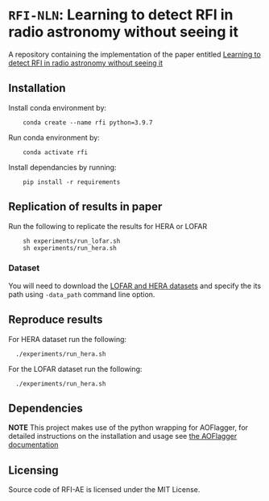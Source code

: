 # `RFI-NLN`: Learning to detect RFI in radio astronomy without seeing it 
A repository containing the implementation of the paper entitled [Learning to detect RFI in radio astronomy without seeing it](https://arxiv.org/abs/2207.00351)


## Installation 
Install conda environment by:
``` 
    conda create --name rfi python=3.9.7
``` 
Run conda environment by:
``` 
    conda activate rfi
``` 

Install dependancies by running:
``` 
    pip install -r requirements
``` 


## Replication of results in paper 
Run the following to replicate the results for HERA or LOFAR
```
    sh experiments/run_lofar.sh
    sh experiments/run_hera.sh
```

### Dataset  
You will need to download the [LOFAR and HERA datasets](https://zenodo.org/record/6724065) and specify the its path using `-data_path` command line option.

## Reproduce results
For HERA dataset run the following: 
```
  ./experiments/run_hera.sh
```

For the LOFAR dataset run the following: 
```
  ./experiments/run_hera.sh
```


## Dependencies
**NOTE** This project makes use of the python wrapping for AOFlagger, for detailed instructions on the installation and usage see [the AOFlagger documentation](https://aoflagger.readthedocs.io/en/latest/)

## Licensing
Source code of RFI-AE is licensed under the MIT License.
